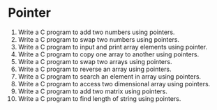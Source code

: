 # Pointer
1. Write a C program to add two numbers using pointers.
2. Write a C program to swap two numbers using pointers.
3. Write a C program to input and print array elements using pointer.
4. Write a C program to copy one array to another using pointers.
5. Write a C program to swap two arrays using pointers.
6. Write a C program to reverse an array using pointers.
7. Write a C program to search an element in array using pointers.
8. Write a C program to access two dimensional array using pointers.
9. Write a C program to add two matrix using pointers.
10. Write a C program to find length of string using pointers.
